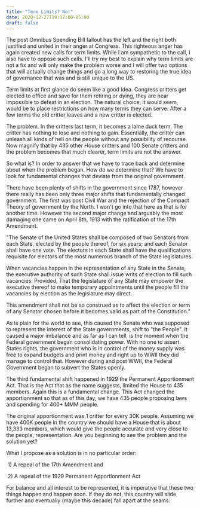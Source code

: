 ```yaml
---
title: "Term Limits? No!"
date: 2020-12-27T19:17:00-05:00
draft: false
---
```


The post Omnibus Spending Bill fallout has the left and the right  both justified and united in their anger at Congress. This righteous anger has again created new calls for term limits. While I am sympathetic to the call, I also have to oppose such calls. I'll try my best to explain why term limits are not a fix and will only make the problem worse and I will offer two options that will actually change things and go a long way to restoring the true idea of governance that was and is still unique to the US.

Term limits at first glance do seem like a good idea. Congress critters get elected to office and save for them retiring or dying, they are near impossible to defeat in an election. The natural choice, it would seem, would be to place restrictions on how many terms they can serve. After a few terms the old critter leaves and a new critter is elected. 

The problem. In the critters last term, it becomes a lame duck term. The critter has nothing to lose and nothing to gain. Essentially, the critter can unleash all kinds of hell on the people without any possibility of recourse. Now magnify that by 435 other House critters and 100 Senate critters and the problem becomes that much clearer, term limits are not the answer.

So what is? In order to answer that we have to trace back and determine about when the problem began. How do we determine that? We have to look for fundamental changes that deviate from the original government. 

There have been plenty of shifts in the government since 1787, however there really has been only three major shifts that fundamentally changed government. The first was post Civil War and the rejection of the Compact Theory of government by the North. I won't go into that here as that is for another time. However the second major change and arguably the most damaging one came on April 8th, 1913 with the ratification of the 17th Amendment.  

"The Senate of the United States shall be composed of two Senators from each State, elected by the people thereof, for six years; and each Senator shall have one vote. The electors in each State shall have the qualifications requisite for electors of the most numerous branch of the State legislatures.

When vacancies happen in the representation of any State in the Senate, the executive authority of such State shall issue writs of election to fill such vacancies: Provided, That the legislature of any State may empower the executive thereof to make temporary appointments until the people fill the vacancies by election as the legislature may direct.

This amendment shall not be so construed as to affect the election or term of any Senator chosen before it becomes valid as part of the Constitution."

As is plain for the world to see, this caused the Senate who was supposed to represent the interest of the State governments, shift to "the People". It caused a major imbalance and as far as I can tell, is the moment when the Federal government began consolidating power. With no one to assert States rights, the government who is in control of the money supply was free to expand budgets and print money and right up to WWII they did manage to control that. However during and post WWII, the Federal Government began to subvert the States openly. 

The third fundamental shift happened in 1929 the Permanent Apportionment Act. That is the Act that as the name suggests, limited the House to 435 members. Again this is a fundamental change. This Act changed the apportionment so that as of this day, we have 435 people proposing laws and spending for 400+ MMM people. 

The original apportionment was 1 critter for every 30K people. Assuming we have 400K people in the country we should have a House that is about 13,333 members, which would give the people accurate and very close to the people, representation. Are you beginning to see the problem and the solution yet?

What I propose as a solution is in no particular order:

​	1)  A repeal of the 17th Amendment and  

​	2)  A repeal of the 1929 Permanent Apportionment Act 

For balance and all interest to be represented, it is imperative that these two things happen and happen soon. If they do not, this country will slide further and eventually (maybe this decade) fall apart at the seams.

